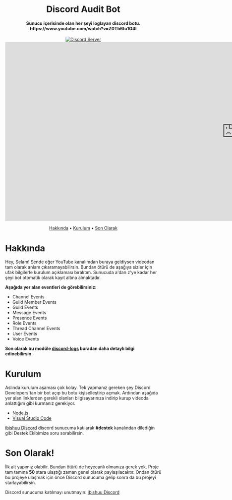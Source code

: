 <h1 align="center">
  <br>
  Discord Audit Bot
  <br>
</h1>

<h4 align="center">Sunucu içerisinde olan her şeyi loglayan discord botu.
https://www.youtube.com/watch?v=Z0Tb6tu1O4I</h4>

<p align="center">
  <a href="https://discord.gg/red">
    <img src="https://discordapp.com/api/guilds/875040706421469224/widget.png?style=shield" alt="Discord Server">
  </a>
  
<iframe width="1479" height="578" src="https://www.youtube.com/embed/Z0Tb6tu1O4I" title="YouTube video player" frameborder="0" allow="accelerometer; autoplay; clipboard-write; encrypted-media; gyroscope; picture-in-picture" allowfullscreen></iframe>
</p>


<p align="center">
  <a href="#overview">Hakkında</a>
  •
  <a href="#kurulum">Kurulum</a>
  •
  <a href="#son-olarak">Son Olarak</a>
</p>

# Hakkında

Hey, Selam! Sende eğer YouTube kanalımdan buraya geldiysen videodan tam olarak anlam çıkaramayabilirsin.
Bundan ötürü de aşağıya sizler için ufak bilgilerle kurulum açıklaması bıraktım.
Sunucuda a'dan z'ye kadar her şeyi bot otomatik olarak kayıt altına almaktadır.

**Aşağıda yer alan eventleri de görebilirsiniz:**

- Channel Events
- Guild Member Events
- Guild Events
- Message Events
- Presence Events
- Role Events
- Thread Channel Events
- User Events
- Voice Events

**Son olarak bu modüle [discord-logs](https://discord-logs.js.org) buradan daha detaylı bilgi edinebilirsin.**

# Kurulum

Aslında kurulum aşaması çok kolay. Tek yapmanız gereken şey Discord Developers'tan bir bot açıp
bu botu kişiselleştirip açmak. Ardından aşağıda yer alan linklerden gerekli olanları bilgisayarınıza
indirip kurup videoda anlattığım gibi kurmanız gerekiyor.

- [Node.js](https://nodejs.org/en/)
- [Visual Studio Code](https://code.visualstudio.com)

[ibishuu Discord](https://discord.gg/fMsMuMWf) discord sunucuma katılarak **#destek** kanalından dilediğin
gibi Destek Ekibimize soru sorabilirsin.

# Son Olarak!

İlk alt yapımız olabilir. Bundan ötürü de heyecanlı olmanıza gerek yok. Proje tam tamına **50** stara
ulaştığı zaman genel olarak paylaşılacaktır. Ondan ötürü bu projeye ulaşmak için önce Discord sunucuma gelip
sonra da bu projeyi starlayabilirsin. 

Discord sunucuma katılmayı unutmayın: [ibishuu Discord](https://discord.gg/fMsMuMWf)

